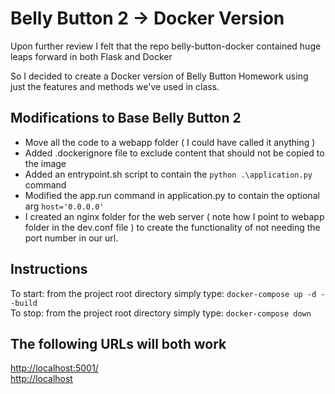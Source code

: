 # Belly Button 2 -> Docker Version

Upon further review I felt that the repo belly-button-docker contained huge leaps forward in both Flask and Docker


So I decided to create a Docker version of Belly Button Homework using just the features and methods we've used in class.

## Modifications to Base Belly Button 2

- Move all the code to a webapp folder ( I could have called it anything )
- Added .dockerignore file to exclude content that should not be copied to the image
- Added an entrypoint.sh script to contain the `python .\application.py` command
- Modified the app.run command in application.py to contain the optional arg `host='0.0.0.0'`
- I created an nginx folder for the web server ( note how I point to webapp folder in the dev.conf file ) to create the functionality of not needing the port number in our url.

## Instructions

To start: from the project root directory simply type: `docker-compose up -d --build`<br>
To stop: from the project root directory simply type: `docker-compose down`

## The following URLs will both work
[http://localhost:5001/](http://localhost:5001/)<br>
[http://localhost](http://localhost)

